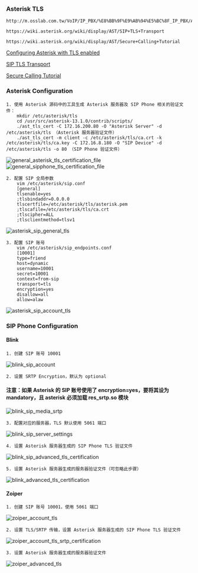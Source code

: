 ### Asterisk TLS

	http://m.osslab.com.tw/VoIP/IP_PBX/%E8%BB%9F%E9%AB%94%E5%BC%8F_IP_PBX/Asterisk/Tips/%E8%A8%AD%E7%BD%AE_Asterisk_%E7%9A%84%E5%AE%89%E5%85%A8%E6%80%A7_(security)/Configuring_Asterisk_with_TLS_enabled
	
	https://wiki.asterisk.org/wiki/display/AST/SIP+TLS+Transport
	
	https://wiki.asterisk.org/wiki/display/AST/Secure+Calling+Tutorial
	
[Configuring Asterisk with TLS enabled](http://m.osslab.com.tw/VoIP/IP_PBX/%E8%BB%9F%E9%AB%94%E5%BC%8F_IP_PBX/Asterisk/Tips/%E8%A8%AD%E7%BD%AE_Asterisk_%E7%9A%84%E5%AE%89%E5%85%A8%E6%80%A7_(security)/Configuring_Asterisk_with_TLS_enabled)

[SIP TLS Transport](https://wiki.asterisk.org/wiki/display/AST/SIP+TLS+Transport)

[Secure Calling Tutorial](https://wiki.asterisk.org/wiki/display/AST/Secure+Calling+Tutorial)

### Asterisk Configuration

	1. 使用 Asterisk 源码中的工具生成 Asterisk 服务器及 SIP Phone 相关的验证文件：
		mkdir /etc/asterisk/tls
		cd /usr/src/asterisk-13.1.0/contrib/scripts/
		./ast_tls_cert -C 172.16.200.80 -O "Asterisk Server" -d /etc/asterisk/tls （Asterisk 服务器验证文件）
		./ast_tls_cert -m client -c /etc/asterisk/tls/ca.crt -k /etc/asterisk/tls/ca.key -C 172.16.8.180 -O "SIP Device" -d /etc/asterisk/tls -o 80 （SIP Phone 验证文件）

![general_asterisk_tls_certification_file](images/general_asterisk_tls_certification_file.png)
![general_sipphone_tls_certification_file](images/general_sipphone_tls_certification_file.png)

	2. 配置 SIP 全局参数
		vim /etc/asterisk/sip.conf
		[general]
		tlsenable=yes
		;tlsbindaddr=0.0.0.0
		tlscertfile=/etc/asterisk/tls/asterisk.pem
		;tlscafile=/etc/asterisk/tls/ca.crt
		;tlscipher=ALL
		;tlsclientmethod=tlsv1

![asterisk_sip_general_tls](images/asterisk_sip_general_tls.png)

	3. 配置 SIP 账号
		vim /etc/asterisk/sip_endpoints.conf
		[10001]
		type=friend
		host=dynamic
		username=10001
		secret=10001
		context=from-sip
		transport=tls
		encryption=yes
		disallow=all
		allow=alaw

![asterisk_sip_account_tls](images/asterisk_sip_account_tls.png)

### SIP Phone Configuration

#### Blink

	1. 创建 SIP 账号 10001

![blink_sip_account](images/blink_sip_account.png)

	2. 设置 SRTP Encryption，默认为 optional

#### 注意：如果 Asterisk 的 SIP 账号使用了 encryption=yes，要将其设为 mandatory，且 asterisk 必须加载 res_srtp.so 模块

![blink_sip_media_srtp](images/blink_sip_media_srtp.png)

	3. 配置对应的服务器，TLS 默认使用 5061 端口
	
![blink_sip_server_settings](images/blink_sip_server_settings.png)

	4. 设置 Asterisk 服务器生成的 SIP Phone TLS 验证文件

![blink_sip_advanced_tls_certification](images/blink_sip_advanced_tls_certification.png)

	5. 设置 Asterisk 服务器生成的服务器验证文件（可忽略此步骤）

![blink_advanced_tls_certification](images/blink_advanced_tls_certification.png)

#### Zoiper

	1. 创建 SIP 账号 10001，使用 5061 端口

![zoiper_account_tls](images/zoiper_account_tls.png)

	2. 设置 TLS/SRTP 传输，设置 Asterisk 服务器生成的 SIP Phone TLS 验证文件

![zoiper_account_tls_srtp_certification](images/zoiper_account_tls_srtp_certification.png)

	3. 设置 Asterisk 服务器生成的服务器验证文件

![zoiper_advanced_tls](images/zoiper_advanced_tls.png)
